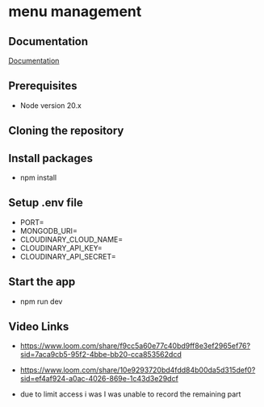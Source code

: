 # menu management

## Documentation

[Documentation](https://documenter.getpostman.com/view/29785161/2sA3JT4ei2)


## Prerequisites

- Node version 20.x
## Cloning the repository


## Install packages

- npm install
## Setup .env file

- PORT=
- MONGODB_URI=
- CLOUDINARY_CLOUD_NAME=
- CLOUDINARY_API_KEY=
- CLOUDINARY_API_SECRET=
## Start the app

- npm run dev
## Video Links

- https://www.loom.com/share/f9cc5a60e77c40bd9ff8e3ef2965ef76?sid=7aca9cb5-95f2-4bbe-bb20-cca853562dcd

- https://www.loom.com/share/10e9293720bd4fdd84b00da5d315def0?sid=ef4af924-a0ac-4026-869e-1c43d3e29dcf

- due to limit access i was I was unable to record the remaining part 
